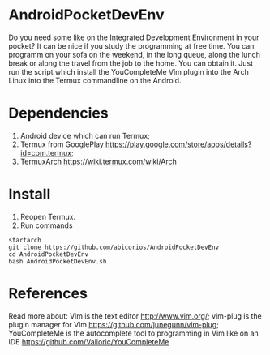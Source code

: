 # AndroidPocketDevEnv
Do you need some like on the Integrated Development Environment in your pocket? It can be nice if you study the programming at free time. You can programm on your sofa on the weekend, in the long queue, along the lunch break or along the travel from the job to the home. You can obtain it. Just run the script which install the YouCompleteMe Vim plugin into the Arch Linux into the Termux commandline on the Android.
# Dependencies
1. Android device which can run Termux;
2. Termux from GooglePlay https://play.google.com/store/apps/details?id=com.termux;
3. TermuxArch https://wiki.termux.com/wiki/Arch
# Install
1. Reopen Termux.
2. Run commands
```
startarch
git clone https://github.com/abicorios/AndroidPocketDevEnv
cd AndroidPocketDevEnv
bash AndroidPocketDevEnv.sh
```
# References
Read more about:
Vim is the text editor http://www.vim.org/;
vim-plug is the plugin manager for Vim https://github.com/junegunn/vim-plug;
YouCompleteMe is the autocomplete tool to programming in Vim like on an IDE https://github.com/Valloric/YouCompleteMe
